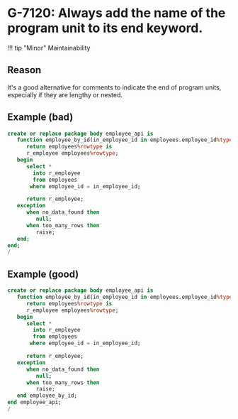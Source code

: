 # G-7120: Always add the name of the program unit to its end keyword.

!!! tip "Minor"
    Maintainability

## Reason

It's a good alternative for comments to indicate the end of program units, especially if they are lengthy or nested.

## Example (bad)

``` sql
create or replace package body employee_api is
   function employee_by_id(in_employee_id in employees.employee_id%type)
      return employees%rowtype is
      r_employee employees%rowtype;
   begin
      select *
        into r_employee
        from employees
       where employee_id = in_employee_id;

      return r_employee;
   exception
      when no_data_found then
         null;
      when too_many_rows then
         raise;
   end;
end;
/
```

## Example (good)

``` sql
create or replace package body employee_api is
   function employee_by_id(in_employee_id in employees.employee_id%type)
      return employees%rowtype is
      r_employee employees%rowtype;
   begin
      select *
        into r_employee
        from employees
       where employee_id = in_employee_id;

      return r_employee;
   exception
      when no_data_found then
         null;
      when too_many_rows then
         raise;
   end employee_by_id;
end employee_api;
/
```